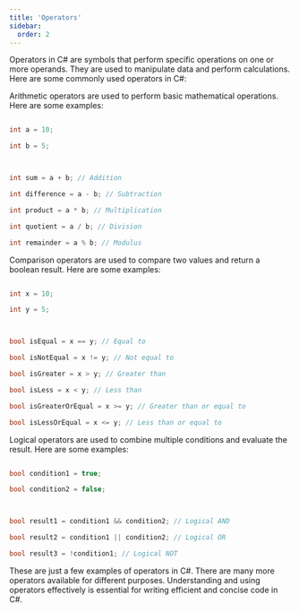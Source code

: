 ```yaml
---
title: 'Operators'
sidebar:
  order: 2
---
```


 



Operators in C# are symbols that perform specific operations on one or more operands. They are used to manipulate data and perform calculations. Here are some commonly used operators in C#:





Arithmetic operators are used to perform basic mathematical operations. Here are some examples:



```csharp

int a = 10;

int b = 5;



int sum = a + b; // Addition

int difference = a - b; // Subtraction

int product = a * b; // Multiplication

int quotient = a / b; // Division

int remainder = a % b; // Modulus

```





Comparison operators are used to compare two values and return a boolean result. Here are some examples:



```csharp

int x = 10;

int y = 5;



bool isEqual = x == y; // Equal to

bool isNotEqual = x != y; // Not equal to

bool isGreater = x > y; // Greater than

bool isLess = x < y; // Less than

bool isGreaterOrEqual = x >= y; // Greater than or equal to

bool isLessOrEqual = x <= y; // Less than or equal to

```





Logical operators are used to combine multiple conditions and evaluate the result. Here are some examples:



```csharp

bool condition1 = true;

bool condition2 = false;



bool result1 = condition1 && condition2; // Logical AND

bool result2 = condition1 || condition2; // Logical OR

bool result3 = !condition1; // Logical NOT

```



These are just a few examples of operators in C#. There are many more operators available for different purposes. Understanding and using operators effectively is essential for writing efficient and concise code in C#.
